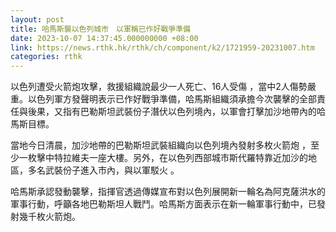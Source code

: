 ```yaml
---
layout: post
title: 哈馬斯襲以色列城市　以軍稱已作好戰爭準備
date: 2023-10-07 14:37:45.000000000 +08:00
link: https://news.rthk.hk/rthk/ch/component/k2/1721959-20231007.htm
categories: rthk
---
```


以色列遭受火箭炮攻擊，救援組織說最少一人死亡、16人受傷 ，當中2人傷勢嚴重。以色列軍方發聲明表示已作好戰爭準備，哈馬斯組織須承擔今次襲擊的全部責任與後果，又指有巴勒斯坦武裝份子潛伏以色列境內，以軍會打擊加沙地帶內的哈馬斯目標。

當地今日清晨，加沙地帶的巴勒斯坦武裝組織向以色列境內發射多枚火箭炮 ，至少一枚擊中特拉維夫一座大樓。另外，在以色列西部城市斯代羅特靠近加沙的地區，多名武裝份子進入市內，與以軍駁火 。

哈馬斯承認發動襲擊，指揮官透過傳媒宣布對以色列展開新一輪名為阿克薩洪水的軍事行動，呼籲各地巴勒斯坦人戰鬥。哈馬斯方面表示在新一輪軍事行動中，已發射幾千枚火箭炮。
